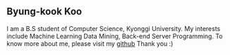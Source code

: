 ## Byung-kook Koo

I am a B.S student of Computer Science, Kyonggi University.
My interests include Machine Learning Data Mining, Back-end Server Programming.
To know more about me, please visit my [github](https://byungkookkoo.github.io/) Thank you :)
